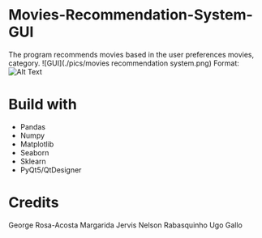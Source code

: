 # Movies-Recommendation-System-GUI
The program recommends movies based in the user preferences movies, category.
![GUI](./pics/movies recommendation system.png)
Format: ![Alt Text](url)

# Build with
* Pandas
* Numpy
* Matplotlib
* Seaborn
* Sklearn
* PyQt5/QtDesigner

# Credits
George Rosa-Acosta
Margarida Jervis
Nelson Rabasquinho
Ugo Gallo




